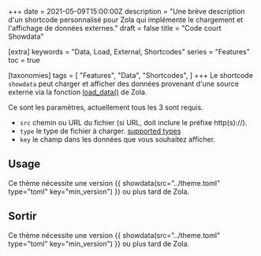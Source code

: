 +++
date = 2021-05-09T15:00:00Z
description = "Une brève description d'un shortcode personnalisé pour Zola qui implémente le chargement et l'affichage de données externes."
draft = false
title = "Code court Showdata"

[extra]
keywords = "Data, Load, External, Shortcodes"
series = "Features"
toc = true

[taxonomies]
tags = [
    "Features",
    "Data",
    "Shortcodes",
]
+++
Le shortcode `showdata` peut charger et afficher des données provenant d'une source externe via la fonction [load_data()](https://www.getzola.org/documentation/templates/overview/#load-data) de Zola.

<!-- more -->

Ce sont les paramètres, actuellement tous les 3 sont requis.

- `src` chemin ou URL du fichier (si URL, doit inclure le préfixe http(s)://).
- `type` le type de fichier à charger. [supported types](https://www.getzola.org/documentation/templates/overview/#load-data)
- `key` le champ dans les données que vous souhaitez afficher.

## Usage

Ce thème nécessite une version &#123;&#123; showdata(src="../theme.toml" type="toml" key="min_version") &#125;&#125; ou plus tard de Zola.

## Sortir

Ce thème nécessite une version {{ showdata(src="../theme.toml" type="toml" key="min_version") }} ou plus tard de Zola.
